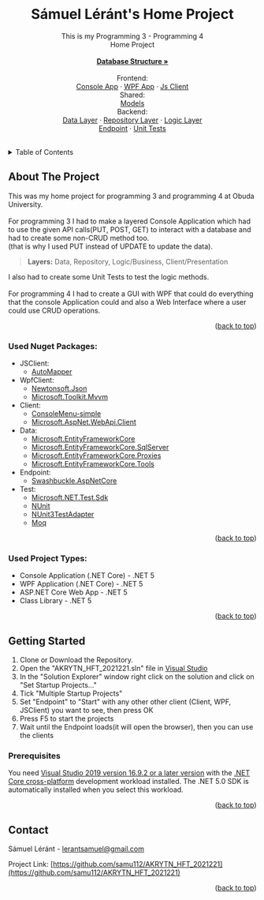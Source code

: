 <div id="top"></div>


<!-- PROJECT LOGO -->
<br />
<div align="center">


<h1 align="center">Sámuel Léránt's Home Project</h1>

  <p align="center">
    This is my Programming 3 - Programming 4
    <br />
    Home Project
    <br />
    <br />
    <a href="https://github.com/samu112/AKRYTN_HFT_2021221/blob/master/Database.png"><strong>Database Structure »</strong></a>
    <br />
    <br />
    Frontend:
    <br />
    <a href="https://github.com/samu112/AKRYTN_HFT_2021221/tree/master/AKRYTN_HFT_2021221.Client">Console App</a>
    ·
    <a href="https://github.com/samu112/AKRYTN_HFT_2021221/tree/master/WpfClient">WPF App</a>
    ·
    <a href="https://github.com/samu112/AKRYTN_HFT_2021221/tree/master/AKRYTN_HFT-2021221.JSClient">Js Client</a>
    <br />
    Shared:
    <br />
    <a href="https://github.com/samu112/AKRYTN_HFT_2021221/tree/master/AKRYTN_HFT_2021221.Models">Models</a>
    <br />
    Backend:
    <br />
    <a href="https://github.com/samu112/AKRYTN_HFT_2021221/tree/master/AKRYTN_HFT_2021221.Data">Data Layer</a>
    ·
    <a href="https://github.com/samu112/AKRYTN_HFT_2021221/tree/master/AKRYTN_HFT_2021221.Repository">Repository Layer</a>
    ·
    <a href="https://github.com/samu112/AKRYTN_HFT_2021221/tree/master/AKRYTN_HFT_2021221.Logic">Logic Layer</a>
    <br />
    <a href="https://github.com/samu112/AKRYTN_HFT_2021221/tree/master/AKRYTN_HFT_2021221.Endpoint">Endpoint</a>
    ·
    <a href="https://github.com/samu112/AKRYTN_HFT_2021221/tree/master/AKRYTN_HFT_2021221.Test">Unit Tests</a>



  </p>
  </br>
</div>



<!-- TABLE OF CONTENTS -->
<details>
  <summary>Table of Contents</summary>
  <ol>
    <li>
      <a href="#about-the-project">About The Project</a>
      <ul>
        <li><a href="#used-nuget-packages">Used Nuget Packages</a></li>
        <li><a href="#used-project-types">Used Project Types</a></li>
      </ul>
    </li>
    <li>
      <a href="#getting-started">Getting Started</a>
      <ul>
        <li><a href="#prerequisites">Prerequisites</a></li>
      </ul>
    </li>
    <li><a href="#contact">Contact</a></li>
  </ol>
</details>



<!-- ABOUT THE PROJECT -->
## About The Project

This was my home project for programming 3 and programming 4 at Obuda University.
</br></br>
For programming 3 I had to make a layered Console Application which had to use the given API calls(PUT, POST, GET) to interact with a database and had to create some non-CRUD method too.
</br>
(that is why I used PUT instead of UPDATE to update the data).
</br>
><strong>Layers:</strong> Data, Repository, Logic/Business, Client/Presentation

I also had to create some Unit Tests to test the logic methods.
</br></br>
For programming 4 I had to create a GUI with WPF that could do everything that the console Application could and also a Web Interface where a user could use CRUD operations.

<p align="right">(<a href="#top">back to top</a>)</p>



### Used Nuget Packages:

* JSClient: 
  * [AutoMapper](https://www.nuget.org/packages/automapper/)
* WpfClient:
  * [Newtonsoft.Json](https://www.nuget.org/packages/Newtonsoft.Json/)
  * [Microsoft.Toolkit.Mvvm](https://www.nuget.org/packages/Microsoft.Toolkit.Mvvm/)
* Client:
  * [ConsoleMenu-simple](https://www.nuget.org/packages/ConsoleMenu-simple/)
  * [Microsoft.AspNet.WebApi.Client](https://www.nuget.org/packages/Microsoft.AspNet.WebApi.Client/)
* Data:
  * [Microsoft.EntityFrameworkCore](https://www.nuget.org/packages/Microsoft.EntityFrameworkCore/)
  * [Microsoft.EntityFrameworkCore.SqlServer](https://www.nuget.org/packages/Microsoft.EntityFrameworkCore.SqlServer/)
  * [Microsoft.EntityFrameworkCore.Proxies](https://www.nuget.org/packages/Microsoft.EntityFrameworkCore.Proxies/)
  * [Microsoft.EntityFrameworkCore.Tools](https://www.nuget.org/packages/Microsoft.EntityFrameworkCore.Tools)
* Endpoint:
  * [Swashbuckle.AspNetCore](https://www.nuget.org/packages/Swashbuckle.AspNetCore/)
* Test:
  * [Microsoft.NET.Test.Sdk](https://www.nuget.org/packages/Microsoft.NET.Test.SDK)
  * [NUnit](https://www.nuget.org/packages/NUnit/)
  * [NUnit3TestAdapter](https://www.nuget.org/packages/NUnit3TestAdapter/)
  * [Moq](https://www.nuget.org/packages/moq/)

<p align="right">(<a href="#top">back to top</a>)</p>



### Used Project Types:
* Console Application (.NET Core) - .NET 5
* WPF Application (.NET Core) - .NET 5
* ASP.NET Core Web App - .NET 5
* Class Library - .NET 5

<p align="right">(<a href="#top">back to top</a>)</p>

<!-- GETTING STARTED -->
## Getting Started

1. Clone or Download the Repository.
2. Open the "AKRYTN_HFT_2021221.sln" file in [Visual Studio](https://visualstudio.microsoft.com/)
3. In the "Solution Explorer" window right click on the solution and click on "Set Startup Projects..."
4. Tick "Multiple Startup Projects"
5. Set "Endpoint" to "Start" with any other other client (Client, WPF, JSClient) you want to see, then press OK
6. Press F5 to start the projects
7. Wait until the Endpoint loads(it will open the browser), then you can use the clients



### Prerequisites

You need [Visual Studio 2019 version 16.9.2 or a later version](https://visualstudio.microsoft.com/downloads/?utm_medium=microsoft&utm_source=docs.microsoft.com&utm_campaign=inline+link&utm_content=download+vs2019) with the [.NET Core cross-platform](https://docs.microsoft.com/en-us/archive/msdn-magazine/2016/april/net-core-net-goes-cross-platform-with-net-core) development workload installed. The .NET 5.0 SDK is automatically installed when you select this workload.


<p align="right">(<a href="#top">back to top</a>)</p>


<!-- CONTACT -->
## Contact

Sámuel Léránt - lerantsamuel@gmail.com

Project Link: [https://github.com/samu112/AKRYTN_HFT_2021221](https://github.com/samu112/AKRYTN_HFT_2021221)

<p align="right">(<a href="#top">back to top</a>)</p>




